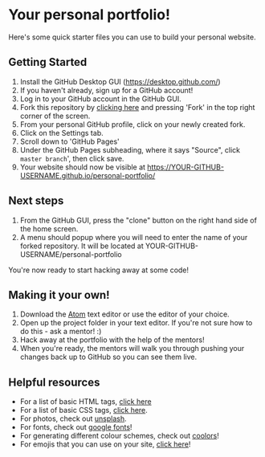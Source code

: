 # Your personal portfolio!

Here's some quick starter files you can use to build your personal website.


## Getting Started
1. Install the GitHub Desktop GUI (https://desktop.github.com/)
2. If you haven't already, sign up for a GitHub account!
3. Log in to your GitHub account in the GitHub GUI.
4. Fork this repository by <a href="https://github.com/swbloom/personal-portfolio">clicking here</a> and pressing 'Fork' in the top right corner of the screen.
5. From your personal GitHub profile, click on your newly created fork.
6. Click on the Settings tab.
7. Scroll down to 'GitHub Pages'
8. Under the GitHub Pages subheading, where it says "Source", click `master branch`', then click save.
9. Your website should now be visible at https://YOUR-GITHUB-USERNAME.github.io/personal-portfolio/

## Next steps
1. From the GitHub GUI, press the "clone" button on the right hand side of the home screen. 
2. A menu should popup where you will need to enter the name of your forked repository. It will be located at YOUR-GITHUB-USERNAME/personal-portfolio

You're now ready to start hacking away at some code!

## Making it your own! 
1. Download the <a href="https://atom.io/">Atom</a> text editor or use the editor of your choice.
2. Open up the project folder in your text editor. If you're not sure how to do this - ask a mentor! :)
3. Hack away at the portfolio with the help of the mentors!
4. When you're ready, the mentors will walk you through pushing your changes back up to GitHub so you can see them live.

## Helpful resources
- For a list of basic HTML tags, <a href="https://www.w3schools.com/tags/ref_byfunc.asp">click here</a>
- For a list of basic CSS tags, <a href="http://web.simmons.edu/~grabiner/comm244/weekthree/css-basic-properties.html">click here</a>.
- For photos, check out <a href="https://unsplash.com/">unsplash</a>.
- For fonts, check out <a href="https://fonts.google.com/">google fonts</a>!
- For generating different colour schemes, check out <a href="https://coolors.co/app">coolors</a>!
- For emojis that you can use on your site, <a href="http://classic.getemoji.com/">click here</a>!